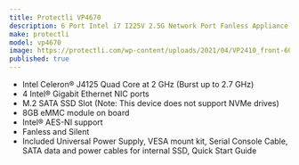 ```yaml
---
title: Protectli VP4670
description: 6 Port Intel i7 I225V 2.5G Network Port Fanless Appliance
make: protectli
model: vp4670
image: https://protectli.com/wp-content/uploads/2021/04/VP2410_front-600x600.png
published: true
---
```


* Intel Celeron® J4125 Quad Core at 2 GHz (Burst up to 2.7 GHz)
* 4 Intel® Gigabit Ethernet NIC ports
* M.2 SATA SSD Slot (Note: This device does not support NVMe drives)
* 8GB eMMC module on board
* Intel® AES-NI support
* Fanless and Silent
* Included Universal Power Supply, VESA mount kit, Serial Console Cable, SATA data and power cables for internal SSD, Quick Start Guide
